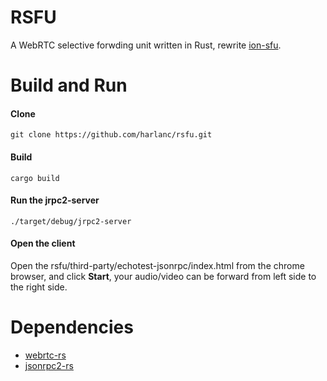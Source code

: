 # RSFU

A WebRTC selective forwding unit written in Rust, rewrite [ion-sfu](https://github.com/pion/ion-sfu).


# Build and Run

#### Clone
    git clone https://github.com/harlanc/rsfu.git
    
#### Build
    cargo build

#### Run the jrpc2-server
    
    ./target/debug/jrpc2-server 
    
#### Open the client 

Open the rsfu/third-party/echotest-jsonrpc/index.html from the chrome browser, and click **Start**, your audio/video can be forward from left side to the right side.


# Dependencies

- [webrtc-rs](https://github.com/webrtc-rs/webrtc)
- [jsonrpc2-rs](https://github.com/harlanc/jsonrpc2-rs)